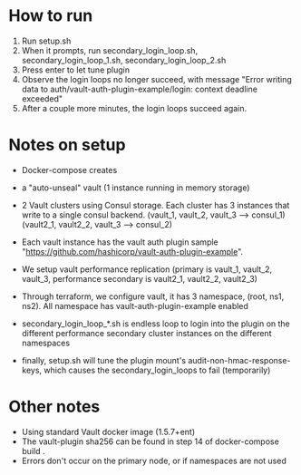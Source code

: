 # How to run

1.  Run setup.sh
1.  When it prompts, run secondary_login_loop.sh, secondary_login_loop_1.sh, secondary_login_loop_2.sh
1.  Press enter to let tune plugin
1.  Observe the login loops no longer succeed, with message "Error writing data to auth/vault-auth-plugin-example/login: context deadline exceeded"
1.  After a couple more minutes, the login loops succeed again.

# Notes on setup

- Docker-compose creates
- a "auto-unseal" vault (1 instance running in memory storage)
- 2 Vault clusters using Consul storage.   Each cluster has 3 instances that write to a single consul backend.   (vault_1, vault_2, vault_3 --> consul_1) (vault2_1, vault2_2, vault_3 --> consul_2)
- Each vault instance has the vault auth plugin sample "https://github.com/hashicorp/vault-auth-plugin-example".
- We setup vault performance replication (primary is vault_1, vault_2, vault_3,  performance secondary is vault2_1, vault2_2, vault2_3)
- Through terraform, we configure vault, it has 3 namespace, (root, ns1, ns2).  All namespace has vault-auth-plugin-example enabled
- secondary_login_loop_\*.sh is endless loop to login into the plugin on the different performance secondary cluster instances on the different namespaces

- finally, setup.sh will tune the plugin mount's audit-non-hmac-response-keys, which causes the secondary_login_loops to fail (temporarily)

# Other notes

- Using standard Vault docker image (1.5.7+ent)
- The vault-plugin sha256 can be found in step 14 of docker-compose build .
- Errors don't occur on the primary node, or if namespaces are not used
